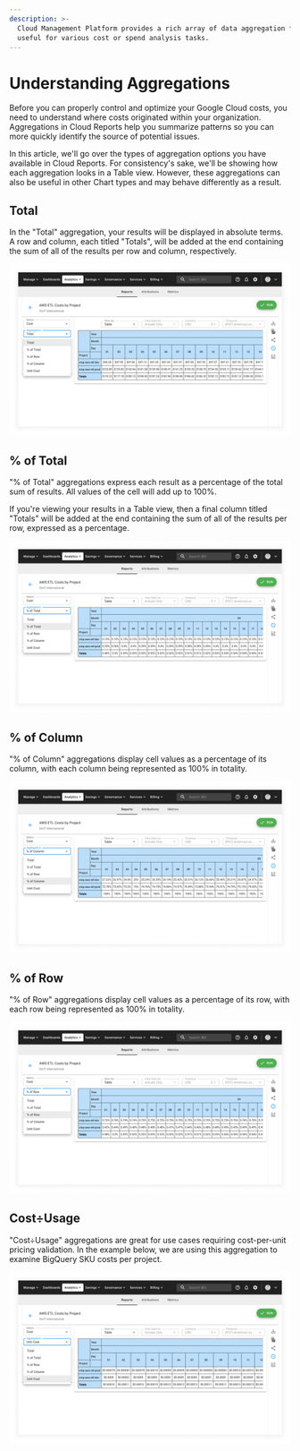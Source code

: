 ```yaml
---
description: >-
  Cloud Management Platform provides a rich array of data aggregation functions,
  useful for various cost or spend analysis tasks.
---
```


# Understanding Aggregations

Before you can properly control and optimize your Google Cloud costs, you need to understand where costs originated within your organization. Aggregations in Cloud Reports help you summarize patterns so you can more quickly identify the source of potential issues.

In this article, we'll go over the types of aggregation options you have available in Cloud Reports. For consistency's sake, we'll be showing how each aggregation looks in a Table view. However, these aggregations can also be useful in other Chart types and may behave differently as a result.

## Total

In the "Total" aggregation, your results will be displayed in absolute terms. A row and column, each titled "Totals", will be added at the end containing the sum of all of the results per row and column, respectively.

![A screenshot showing a Total aggregation report](../.gitbook/assets/cmp-report-aggregation-total.png)

## % of Total

"% of Total" aggregations express each result as a percentage of the total sum of results. All values of the cell will add up to 100%.

If you're viewing your results in a Table view, then a final column titled "Totals" will be added at the end containing the sum of all of the results per row, expressed as a percentage.

![A screenshot showing a % of Total aggregation report](../.gitbook/assets/cmp-report-aggregation-pct-total.png)

## % of Column

"% of Column" aggregations display cell values as a percentage of its column, with each column being represented as 100% in totality.

![A screenshot showing a & of Column aggregation report](../.gitbook/assets/cmp-report-aggregation-pct-col.png)

## % of Row

"% of Row" aggregations display cell values as a percentage of its row, with each row being represented as 100% in totality.

![A screenshot showing a % of Row aggregation report](../.gitbook/assets/cmp-report-aggregation-pct-row.png)

## Cost÷Usage

"Cost÷Usage" aggregations are great for use cases requiring cost-per-unit pricing validation. In the example below, we are using this aggregation to examine BigQuery SKU costs per project.

![A screenshot showing a Cost÷Usage aggregation report](../.gitbook/assets/cmp-report-aggregation-unit-cost.png)
